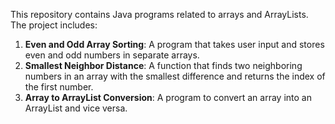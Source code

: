 This repository contains Java programs related to arrays and ArrayLists. The project includes:

1. **Even and Odd Array Sorting**: A program that takes user input and stores even and odd numbers in separate arrays.
2. **Smallest Neighbor Distance**: A function that finds two neighboring numbers in an array with the smallest difference and returns the index of the first number.
3. **Array to ArrayList Conversion**: A program to convert an array into an ArrayList and vice versa.
